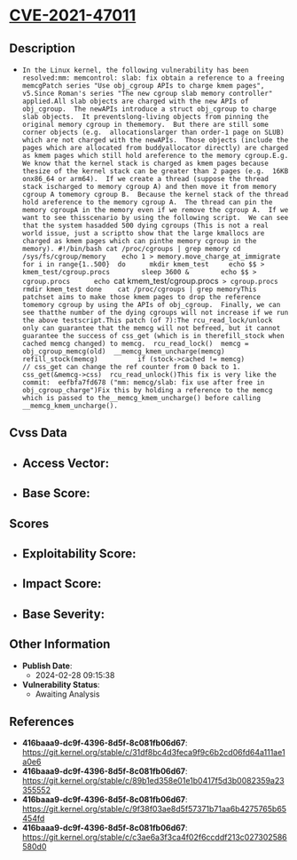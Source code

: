 
# [CVE-2021-47011](https://cve.mitre.org/cgi-bin/cvename.cgi?name=CVE-2021-47011)

## Description

- `In the Linux kernel, the following vulnerability has been resolved:mm: memcontrol: slab: fix obtain a reference to a freeing memcgPatch series "Use obj_cgroup APIs to charge kmem pages", v5.Since Roman's series "The new cgroup slab memory controller" applied.All slab objects are charged with the new APIs of obj_cgroup.  The newAPIs introduce a struct obj_cgroup to charge slab objects.  It preventslong-living objects from pinning the original memory cgroup in thememory.  But there are still some corner objects (e.g.  allocationslarger than order-1 page on SLUB) which are not charged with the newAPIs.  Those objects (include the pages which are allocated from buddyallocator directly) are charged as kmem pages which still hold areference to the memory cgroup.E.g.  We know that the kernel stack is charged as kmem pages because thesize of the kernel stack can be greater than 2 pages (e.g.  16KB onx86_64 or arm64).  If we create a thread (suppose the thread stack ischarged to memory cgroup A) and then move it from memory cgroup A tomemory cgroup B.  Because the kernel stack of the thread hold areference to the memory cgroup A.  The thread can pin the memory cgroupA in the memory even if we remove the cgroup A.  If we want to see thisscenario by using the following script.  We can see that the system hasadded 500 dying cgroups (This is not a real world issue, just a scriptto show that the large kmallocs are charged as kmem pages which can pinthe memory cgroup in the memory).	#!/bin/bash	cat /proc/cgroups | grep memory	cd /sys/fs/cgroup/memory	echo 1 > memory.move_charge_at_immigrate	for i in range{1..500}	do		mkdir kmem_test		echo $$ > kmem_test/cgroup.procs		sleep 3600 &		echo $$ > cgroup.procs		echo `cat kmem_test/cgroup.procs` > cgroup.procs		rmdir kmem_test	done	cat /proc/cgroups | grep memoryThis patchset aims to make those kmem pages to drop the reference tomemory cgroup by using the APIs of obj_cgroup.  Finally, we can see thatthe number of the dying cgroups will not increase if we run the above testscript.This patch (of 7):The rcu_read_lock/unlock only can guarantee that the memcg will not befreed, but it cannot guarantee the success of css_get (which is in therefill_stock when cached memcg changed) to memcg.  rcu_read_lock()  memcg = obj_cgroup_memcg(old)  __memcg_kmem_uncharge(memcg)      refill_stock(memcg)          if (stock->cached != memcg)              // css_get can change the ref counter from 0 back to 1.              css_get(&memcg->css)  rcu_read_unlock()This fix is very like the commit:  eefbfa7fd678 ("mm: memcg/slab: fix use after free in obj_cgroup_charge")Fix this by holding a reference to the memcg which is passed to the__memcg_kmem_uncharge() before calling __memcg_kmem_uncharge().`

## Cvss Data

- **Access Vector**:
  - 
- **Base Score**:
  - 

## Scores

- **Exploitability Score**:
  - 
- **Impact Score**:
  - 
- **Base Severity**:
  - 

## Other Information

- **Publish Date**:
  - 2024-02-28 09:15:38
- **Vulnerability Status**:
  - Awaiting Analysis

## References

- **416baaa9-dc9f-4396-8d5f-8c081fb06d67**: https://git.kernel.org/stable/c/31df8bc4d3feca9f9c6b2cd06fd64a111ae1a0e6
- **416baaa9-dc9f-4396-8d5f-8c081fb06d67**: https://git.kernel.org/stable/c/89b1ed358e01e1b0417f5d3b0082359a23355552
- **416baaa9-dc9f-4396-8d5f-8c081fb06d67**: https://git.kernel.org/stable/c/9f38f03ae8d5f57371b71aa6b4275765b65454fd
- **416baaa9-dc9f-4396-8d5f-8c081fb06d67**: https://git.kernel.org/stable/c/c3ae6a3f3ca4f02f6ccddf213c027302586580d0
